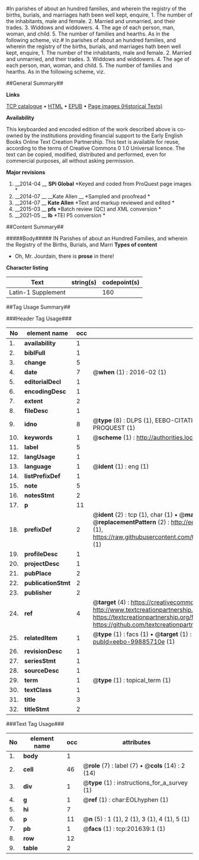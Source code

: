 #In parishes of about an hundred families, and wherein the registry of the births, burials, and marriages hath been well kept, enquire, 1. The number of the inhabitants, male and female. 2. Married and unmarried, and their trades. 3. Widdows and widdowers. 4. The age of each person, man, woman, and child. 5. The number of families and hearths. As in the following scheme, viz.#
In parishes of about an hundred families, and wherein the registry of the births, burials, and marriages hath been well kept, enquire, 1. The number of the inhabitants, male and female. 2. Married and unmarried, and their trades. 3. Widdows and widdowers. 4. The age of each person, man, woman, and child. 5. The number of families and hearths. As in the following scheme, viz.

##General Summary##

**Links**

[TCP catalogue](http://www.ota.ox.ac.uk/tcp/)  • 
[HTML](http://tei.it.ox.ac.uk/tcp/Texts-HTML/free/B24/B24598.html)  • 
[EPUB](http://tei.it.ox.ac.uk/tcp/Texts-EPUB/free/B24/B24598.epub) • 
[Page images (Historical Texts)](https://historicaltexts.jisc.ac.uk/eebo-99885710e)

**Availability**

This keyboarded and encoded edition of the work described above is co-owned by the
    institutions providing financial support to the Early English Books Online Text Creation
    Partnership. This text is available for reuse, according to the terms of  Creative Commons 0 1.0 Universal
    licence. The text can be copied, modified, distributed and performed, even for commercial
    purposes, all without asking permission.

**Major revisions**

1. __2014-04 __ __SPi Global__ *Keyed and coded from ProQuest page images *
1. __2014-07 __ __Kate Allen __ *Sampled and proofread *
1. __2014-07 __ __Kate Allen__ *Text and markup reviewed and edited *
1. __2015-03 __ __pfs__ *Batch review (QC) and XML conversion *
1. __2021-05 __ __lb__ *TEI P5 conversion *

##Content Summary##

#####Body#####
IN Parishes of about an Hundred Families, and wherein the Registry of the Births, Burials, and Marri
**Types of content**

  * Oh, Mr. Jourdain, there is **prose** in there!

**Character listing**


|Text|string(s)|codepoint(s)|
|---|---|---|
|Latin-1 Supplement| |160|

##Tag Usage Summary##

###Header Tag Usage###

|No|element name|occ|attributes|
|---|---|---|---|
|1.|__availability__|1||
|2.|__biblFull__|1||
|3.|__change__|5||
|4.|__date__|7| @__when__ (1) : 2016-02 (1)|
|5.|__editorialDecl__|1||
|6.|__encodingDesc__|1||
|7.|__extent__|2||
|8.|__fileDesc__|1||
|9.|__idno__|8| @__type__ (8) : DLPS (1), EEBO-CITATION (1), VID (1), EEBO-PROQUEST (1), STC (3), PROQUEST (1)|
|10.|__keywords__|1| @__scheme__ (1) : http://authorities.loc.gov/ (1)|
|11.|__label__|5||
|12.|__langUsage__|1||
|13.|__language__|1| @__ident__ (1) : eng (1)|
|14.|__listPrefixDef__|1||
|15.|__note__|5||
|16.|__notesStmt__|2||
|17.|__p__|11||
|18.|__prefixDef__|2| @__ident__ (2) : tcp (1), char (1)  •  @__matchPattern__ (2) : ([0-9\-]+):([0-9IVX]+) (1), (.+) (1)  •  @__replacementPattern__ (2) : http://eebo.chadwyck.com/downloadtiff?vid=$1&page=$2 (1), https://raw.githubusercontent.com/textcreationpartnership/Texts/master/tcpchars.xml#$1 (1)|
|19.|__profileDesc__|1||
|20.|__projectDesc__|1||
|21.|__pubPlace__|2||
|22.|__publicationStmt__|2||
|23.|__publisher__|2||
|24.|__ref__|4| @__target__ (4) : https://creativecommons.org/publicdomain/zero/1.0/ (1), http://www.textcreationpartnership.org/docs/. (1), https://textcreationpartnership.org/faq/#faq05 (1), https://github.com/textcreationpartnership (1)|
|25.|__relatedItem__|1| @__type__ (1) : facs (1)  •  @__target__ (1) : https://data.historicaltexts.jisc.ac.uk/view?pubId=eebo-99885710e (1)|
|26.|__revisionDesc__|1||
|27.|__seriesStmt__|1||
|28.|__sourceDesc__|1||
|29.|__term__|1| @__type__ (1) : topical_term (1)|
|30.|__textClass__|1||
|31.|__title__|3||
|32.|__titleStmt__|2||


###Text Tag Usage###

|No|element name|occ|attributes|
|---|---|---|---|
|1.|__body__|1||
|2.|__cell__|46| @__role__ (7) : label (7)  •  @__cols__ (14) : 2 (14)|
|3.|__div__|1| @__type__ (1) : instructions_for_a_survey (1)|
|4.|__g__|1| @__ref__ (1) : char:EOLhyphen (1)|
|5.|__hi__|7||
|6.|__p__|11| @__n__ (5) : 1 (1), 2 (1), 3 (1), 4 (1), 5 (1)|
|7.|__pb__|1| @__facs__ (1) : tcp:201639:1 (1)|
|8.|__row__|12||
|9.|__table__|2||
